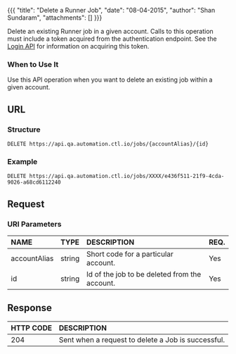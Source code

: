 {{{ "title": "Delete a Runner Job", "date": "08-04-2015", "author": "Shan Sundaram", "attachments": [] }}}

Delete an existing Runner job in a given account. Calls to this operation must include a token acquired from the authentication endpoint. See the [Login API](https://www.ctl.io/api-docs/v2/#authentication-login) for information on acquiring this token.

### When to Use It

Use this API operation when you want to delete an existing job within a given account.

## URL

### Structure

    DELETE https://api.qa.automation.ctl.io/jobs/{accountAlias}/{id}
    

### Example

    DELETE https://api.qa.automation.ctl.io/jobs/XXXX/e436f511-21f9-4cda-9026-a68cd6112240
    

## Request

### URI Parameters

| NAME         | TYPE   | DESCRIPTION                         | REQ. |
| :------------ | :------ | :----------------------------------- | :---- |
| accountAlias | string | Short code for a particular account. | Yes  |
| id | string | Id of the job to be deleted from the account. | Yes   |


## Response


| HTTP CODE         | DESCRIPTION   |
| :------------ | :------ |
| 204 | Sent when a request to delete a Job is successful. |